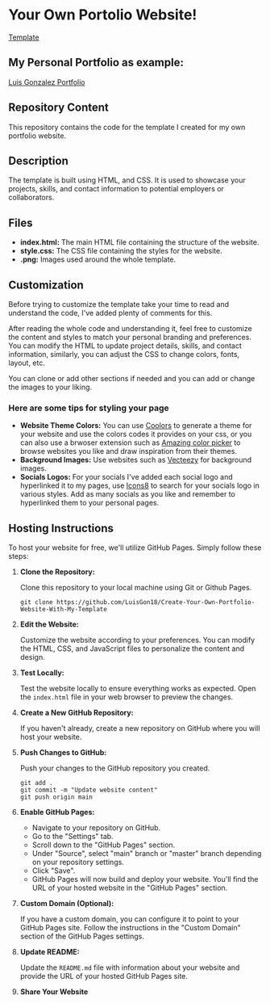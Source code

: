 # Your Own Portolio Website!

[Template](https://luisgon18.github.io/Create-Your-Own-Portfolio-Website-With-My-Template/)

## My Personal Portfolio as example:

[Luis Gonzalez Portfolio](https://luisgon18.github.io/Portfolio/)

## Repository Content

This repository contains the code for the template I created for my own portfolio website.

## Description

The template is built using HTML, and CSS. It is used to showcase your projects, skills, and contact information to potential employers or collaborators.

## Files 

- **index.html:** The main HTML file containing the structure of the website. 
- **style.css:** The CSS file containing the styles for the website.
- **.png:** Images used around the whole template.

 ## Customization
 
Before trying to customize the template take your time to read and understand the code, I've added plenty of comments for this.

After reading the whole code and understanding it, feel free to customize the content and styles to match your personal branding and preferences. You can modify the HTML to update project details, skills, and contact information, similarly, you can adjust the CSS to change colors, fonts, layout, etc.

You can clone or add other sections if needed and you can add or change the images to your liking.


### Here are some tips for styling your page

- **Website Theme Colors:** You can use [Coolors](https://coolors.co/) to generate a theme for your website and use the colors codes it provides on your css, or you can also use a brwoser extension such as [Amazing color picker](https://microsoftedge.microsoft.com/addons/detail/amazing-color-picker/ckanipeahakkplheflddneeekginnkod) to browse websites you like and draw inspiration from their themes.
- **Background Images:** Use websites such as [Vecteezy](https://www.vecteezy.com) for background images.
- **Socials Logos:** For your socials I've added each social logo and hyperlinked it to my pages, use [Icons8](https://icons8.com/icons) to search for your socials logo in various styles. Add as many socials as you like and remember to hyperlinked them to your personal pages.

## Hosting Instructions

To host your website for free, we'll utilize GitHub Pages. Simply follow these steps:

1. **Clone the Repository:**

   Clone this repository to your local machine using Git or Github Pages.
   
   ```console
   git clone https://github.com/LuisGon18/Create-Your-Own-Portfolio-Website-With-My-Template
   ```
   

2. **Edit the Website:**

   Customize the website according to your preferences. You can modify the HTML, CSS, and JavaScript files to personalize the content and design.

3. **Test Locally:**

   Test the website locally to ensure everything works as expected. Open the `index.html` file in your web browser to preview the changes.

4. **Create a New GitHub Repository:**

   If you haven't already, create a new repository on GitHub where you will host your website.

5. **Push Changes to GitHub:**

   Push your changes to the GitHub repository you created.

   ```console
   git add .
   git commit -m "Update website content"
   git push origin main
   ```

6. **Enable GitHub Pages:**

   - Navigate to your repository on GitHub.
   - Go to the "Settings" tab.
   - Scroll down to the "GitHub Pages" section.
   - Under "Source", select "main" branch or "master" branch depending on your repository settings.
   - Click "Save".
   - GitHub Pages will now build and deploy your website. You'll find the URL of your hosted website in the "GitHub Pages" section.

7. **Custom Domain (Optional):**

   If you have a custom domain, you can configure it to point to your GitHub Pages site. Follow the instructions in the "Custom Domain" section of the GitHub Pages settings.

8. **Update README:**

   Update the `README.md` file with information about your website and provide the URL of your hosted GitHub Pages site.

9. **Share Your Website**
